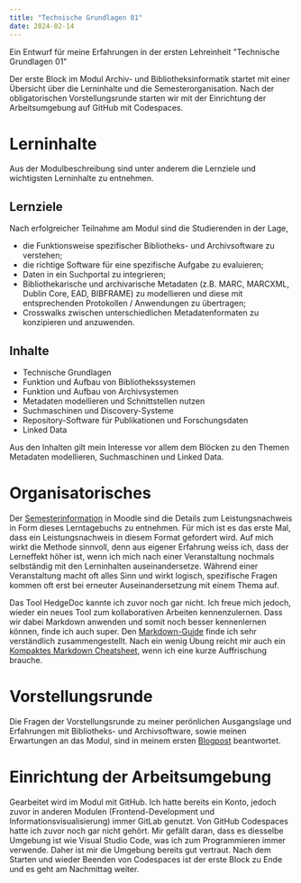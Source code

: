 ```yaml
---
title: "Technische Grundlagen 01"
date: 2024-02-14
---
```


Ein Entwurf für meine Erfahrungen in der ersten Lehreinheit "Technische Grundlagen 01"

Der erste Block im Modul Archiv- und Bibliotheksinformatik startet mit einer Übersicht über die Lerninhalte und die Semesterorganisation. Nach der obligatorischen Vorstellungsrunde starten wir mit der Einrichtung der Arbeitsumgebung auf GitHub mit Codespaces.

# Lerninhalte
Aus der Modulbeschreibung sind unter anderem die Lernziele und wichtigsten Lerninhalte zu entnehmen. 

## Lernziele
Nach erfolgreicher Teilnahme am Modul sind die Studierenden in der Lage, 
- die Funktionsweise spezifischer Bibliotheks- und Archivsoftware zu verstehen; 
- die richtige Software für eine spezifische Aufgabe zu evaluieren; 
- Daten in ein Suchportal zu integrieren; 
- Bibliothekarische und archivarische Metadaten (z.B. MARC, MARCXML, Dublin Core, EAD, BIBFRAME) zu modellieren und diese mit entsprechenden Protokollen / Anwendungen zu übertragen; 
- Crosswalks zwischen unterschiedlichen Metadatenformaten zu konzipieren und anzuwenden. 

## Inhalte
- Technische Grundlagen
- Funktion und Aufbau von Bibliothekssystemen
- Funktion und Aufbau von Archivsystemen
- Metadaten modellieren und Schnittstellen nutzen
- Suchmaschinen und Discovery-Systeme
- Repository-Software für Publikationen und Forschungsdaten
- Linked Data

Aus den Inhalten gilt mein Interesse vor allem dem Blöcken zu den Themen Metadaten modellieren, Suchmaschinen und Linked Data.

# Organisatorisches
Der [Semesterinformation](https://moodle.fhgr.ch/mod/page/view.php?id=664975) in Moodle sind die Details zum Leistungsnachweis in Form dieses Lerntagebuchs zu entnehmen. Für mich ist es das erste Mal, dass ein Leistungsnachweis in diesem Format gefordert wird. Auf  mich wirkt die Methode sinnvoll, denn aus eigener Erfahrung weiss ich, dass der Lerneffekt höher ist, wenn ich mich nach einer Veranstaltung nochmals selbständig mit den Lerninhalten auseinandersetze. Während einer Veranstaltung macht oft alles Sinn und wirkt logisch, spezifische Fragen kommen oft erst bei erneuter Auseinandersetzung mit einem Thema auf.

Das Tool HedgeDoc kannte ich zuvor noch gar nicht. Ich freue mich jedoch, wieder ein neues Tool zum kollaborativen Arbeiten kennenzulernen. Dass wir dabei Markdown anwenden und somit noch besser kennenlernen können, finde ich auch super. Den [Markdown-Guide](https://www.markdownguide.org/basic-syntax/) finde ich sehr verständlich zusammengestellt. Nach ein wenig Übung reicht mir auch ein [Kompaktes Markdown Cheatsheet](https://www.markdownguide.org/cheat-sheet/), wenn ich eine kurze Auffrischung brauche.

# Vorstellungsrunde
Die Fragen der Vorstellungsrunde zu meiner perönlichen Ausgangslage und Erfahrungen mit Bibliotheks- und Archivsoftware, sowie meinen Erwartungen an das Modul, sind in meinem ersten [Blogpost](https://aeberssabina.github.io/Lerntagebuch/2024/02/14/einfuehrung.html) beantwortet.

# Einrichtung der Arbeitsumgebung
Gearbeitet wird im Modul mit GitHub. Ich hatte bereits ein Konto, jedoch zuvor in anderen Modulen (Frontend-Development und Informationsvisualisierung) immer GitLab genutzt. Von GitHub Codespaces hatte ich zuvor noch gar nicht gehört. Mir gefällt daran, dass es diesselbe Umgebung ist wie Visual Studio Code, was ich zum Programmieren immer verwende. Daher ist mir die Umgebung bereits gut vertraut. Nach dem Starten und wieder Beenden von Codespaces ist der erste Block zu Ende und es geht am Nachmittag weiter.
